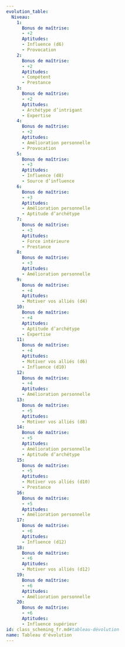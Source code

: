 ```yaml
---
evolution_table:
  Niveau:
    1:
      Bonus de maîtrise:
      - +2
      Aptitudes:
      - Influence (d6)
      - Provocation
    2:
      Bonus de maîtrise:
      - +2
      Aptitudes:
      - Compétent
      - Prestance
    3:
      Bonus de maîtrise:
      - +2
      Aptitudes:
      - Archétype d’intrigant
      - Expertise
    4:
      Bonus de maîtrise:
      - +2
      Aptitudes:
      - Amélioration personnelle
      - Provocation
    5:
      Bonus de maîtrise:
      - +3
      Aptitudes:
      - Influence (d8)
      - Source d’influence
    6:
      Bonus de maîtrise:
      - +3
      Aptitudes:
      - Amélioration personnelle
      - Aptitude d’archétype
    7:
      Bonus de maîtrise:
      - +3
      Aptitudes:
      - Force intérieure
      - Prestance
    8:
      Bonus de maîtrise:
      - +3
      Aptitudes:
      - Amélioration personnelle
    9:
      Bonus de maîtrise:
      - +4
      Aptitudes:
      - Motiver vos alliés (d4)
    10:
      Bonus de maîtrise:
      - +4
      Aptitudes:
      - Aptitude d’archétype
      - Expertise
    11:
      Bonus de maîtrise:
      - +4
      Aptitudes:
      - Motiver vos alliés (d6)
      - Influence (d10)
    12:
      Bonus de maîtrise:
      - +4
      Aptitudes:
      - Amélioration personnelle
    13:
      Bonus de maîtrise:
      - +5
      Aptitudes:
      - Motiver vos alliés (d8)
    14:
      Bonus de maîtrise:
      - +5
      Aptitudes:
      - Amélioration personnelle
      - Aptitude d’archétype
    15:
      Bonus de maîtrise:
      - +5
      Aptitudes:
      - Motiver vos alliés (d10)
      - Prestance
    16:
      Bonus de maîtrise:
      - +5
      Aptitudes:
      - Amélioration personnelle
    17:
      Bonus de maîtrise:
      - +6
      Aptitudes:
      - Influence (d12)
    18:
      Bonus de maîtrise:
      - +6
      Aptitudes:
      - Motiver vos alliés (d12)
    19:
      Bonus de maîtrise:
      - +6
      Aptitudes:
      - Amélioration personnelle
    20:
      Bonus de maîtrise:
      - +6
      Aptitudes:
      - Influence supérieur
id: class_scheming_fr.md#tableau-dévolution
name: Tableau d'évolution
---
```


